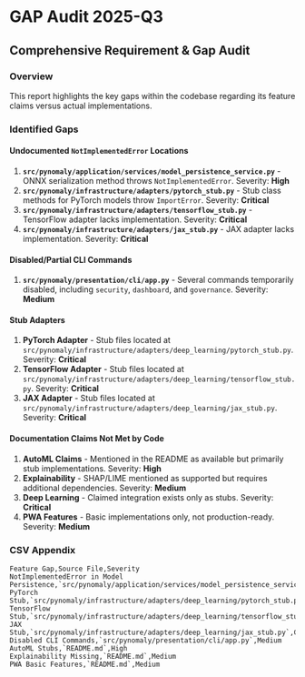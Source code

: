 # GAP Audit 2025-Q3

## Comprehensive Requirement & Gap Audit

### Overview
This report highlights the key gaps within the codebase regarding its feature claims versus actual implementations.

### Identified Gaps

#### Undocumented `NotImplementedError` Locations
1. **`src/pynomaly/application/services/model_persistence_service.py`** - ONNX serialization method throws `NotImplementedError`. Severity: **High**
2. **`src/pynomaly/infrastructure/adapters/pytorch_stub.py`** - Stub class methods for PyTorch models throw `ImportError`. Severity: **Critical**
3. **`src/pynomaly/infrastructure/adapters/tensorflow_stub.py`** - TensorFlow adapter lacks implementation. Severity: **Critical**
4. **`src/pynomaly/infrastructure/adapters/jax_stub.py`** - JAX adapter lacks implementation. Severity: **Critical**

#### Disabled/Partial CLI Commands
1. **`src/pynomaly/presentation/cli/app.py`** - Several commands temporarily disabled, including `security`, `dashboard`, and `governance`. Severity: **Medium**

#### Stub Adapters
1. **PyTorch Adapter** - Stub files located at `src/pynomaly/infrastructure/adapters/deep_learning/pytorch_stub.py`. Severity: **Critical**
2. **TensorFlow Adapter** - Stub files located at `src/pynomaly/infrastructure/adapters/deep_learning/tensorflow_stub.py`. Severity: **Critical**
3. **JAX Adapter** - Stub files located at `src/pynomaly/infrastructure/adapters/deep_learning/jax_stub.py`. Severity: **Critical**

#### Documentation Claims Not Met by Code
1. **AutoML Claims** - Mentioned in the README as available but primarily stub implementations. Severity: **High**
2. **Explainability** - SHAP/LIME mentioned as supported but requires additional dependencies. Severity: **Medium**
3. **Deep Learning** - Claimed integration exists only as stubs. Severity: **Critical**
4. **PWA Features** - Basic implementations only, not production-ready. Severity: **Medium**

### CSV Appendix
```
Feature Gap,Source File,Severity
NotImplementedError in Model Persistence,`src/pynomaly/application/services/model_persistence_service.py`,High
PyTorch Stub,`src/pynomaly/infrastructure/adapters/deep_learning/pytorch_stub.py`,Critical
TensorFlow Stub,`src/pynomaly/infrastructure/adapters/deep_learning/tensorflow_stub.py`,Critical
JAX Stub,`src/pynomaly/infrastructure/adapters/deep_learning/jax_stub.py`,Critical
Disabled CLI Commands,`src/pynomaly/presentation/cli/app.py`,Medium
AutoML Stubs,`README.md`,High
Explainability Missing,`README.md`,Medium
PWA Basic Features,`README.md`,Medium
```
